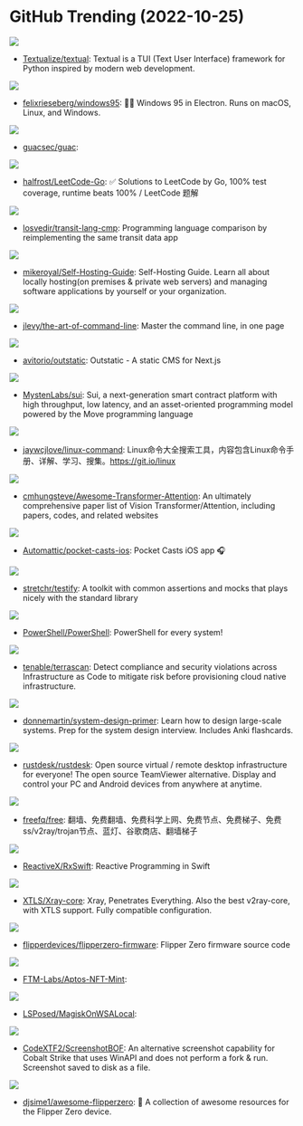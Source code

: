 # GitHub Trending (2022-10-25)

![](https://img.shields.io/badge/Python-New%20272-green?style=flat-square&logo=appveyor)
- [Textualize/textual](https://github.com/Textualize/textual): Textual is a TUI (Text User Interface) framework for Python inspired by modern web development.

![](https://img.shields.io/badge/TypeScript-New%20328-green?style=flat-square&logo=appveyor)
- [felixrieseberg/windows95](https://github.com/felixrieseberg/windows95): 💩🚀 Windows 95 in Electron. Runs on macOS, Linux, and Windows.

![](https://img.shields.io/badge/Go-New%2060-green?style=flat-square&logo=appveyor)
- [guacsec/guac](https://github.com/guacsec/guac): 

![](https://img.shields.io/badge/Go-New%20171-green?style=flat-square&logo=appveyor)
- [halfrost/LeetCode-Go](https://github.com/halfrost/LeetCode-Go): ✅ Solutions to LeetCode by Go, 100% test coverage, runtime beats 100% / LeetCode 题解

![](https://img.shields.io/badge/Elixir-New%2095-green?style=flat-square&logo=appveyor)
- [losvedir/transit-lang-cmp](https://github.com/losvedir/transit-lang-cmp): Programming language comparison by reimplementing the same transit data app

![](https://img.shields.io/badge/Dockerfile-New%20494-green?style=flat-square&logo=appveyor)
- [mikeroyal/Self-Hosting-Guide](https://github.com/mikeroyal/Self-Hosting-Guide): Self-Hosting Guide. Learn all about locally hosting(on premises & private web servers) and managing software applications by yourself or your organization.

![](https://img.shields.io/badge/none-New%20493-green?style=flat-square&logo=appveyor)
- [jlevy/the-art-of-command-line](https://github.com/jlevy/the-art-of-command-line): Master the command line, in one page

![](https://img.shields.io/badge/TypeScript-New%20160-green?style=flat-square&logo=appveyor)
- [avitorio/outstatic](https://github.com/avitorio/outstatic): Outstatic - A static CMS for Next.js

![](https://img.shields.io/badge/Rust-New%2096-green?style=flat-square&logo=appveyor)
- [MystenLabs/sui](https://github.com/MystenLabs/sui): Sui, a next-generation smart contract platform with high throughput, low latency, and an asset-oriented programming model powered by the Move programming language

![](https://img.shields.io/badge/Markdown-New%2099-green?style=flat-square&logo=appveyor)
- [jaywcjlove/linux-command](https://github.com/jaywcjlove/linux-command): Linux命令大全搜索工具，内容包含Linux命令手册、详解、学习、搜集。https://git.io/linux

![](https://img.shields.io/badge/none-New%2065-green?style=flat-square&logo=appveyor)
- [cmhungsteve/Awesome-Transformer-Attention](https://github.com/cmhungsteve/Awesome-Transformer-Attention): An ultimately comprehensive paper list of Vision Transformer/Attention, including papers, codes, and related websites

![](https://img.shields.io/badge/Swift-New%20222-green?style=flat-square&logo=appveyor)
- [Automattic/pocket-casts-ios](https://github.com/Automattic/pocket-casts-ios): Pocket Casts iOS app 🎧

![](https://img.shields.io/badge/Go-New%2019-green?style=flat-square&logo=appveyor)
- [stretchr/testify](https://github.com/stretchr/testify): A toolkit with common assertions and mocks that plays nicely with the standard library

![](https://img.shields.io/badge/C%23-New%2026-green?style=flat-square&logo=appveyor)
- [PowerShell/PowerShell](https://github.com/PowerShell/PowerShell): PowerShell for every system!

![](https://img.shields.io/badge/Go-New%2044-green?style=flat-square&logo=appveyor)
- [tenable/terrascan](https://github.com/tenable/terrascan): Detect compliance and security violations across Infrastructure as Code to mitigate risk before provisioning cloud native infrastructure.

![](https://img.shields.io/badge/Python-New%20120-green?style=flat-square&logo=appveyor)
- [donnemartin/system-design-primer](https://github.com/donnemartin/system-design-primer): Learn how to design large-scale systems. Prep for the system design interview. Includes Anki flashcards.

![](https://img.shields.io/badge/Rust-New%2073-green?style=flat-square&logo=appveyor)
- [rustdesk/rustdesk](https://github.com/rustdesk/rustdesk): Open source virtual / remote desktop infrastructure for everyone! The open source TeamViewer alternative. Display and control your PC and Android devices from anywhere at anytime.

![](https://img.shields.io/badge/none-New%2032-green?style=flat-square&logo=appveyor)
- [freefq/free](https://github.com/freefq/free): 翻墙、免费翻墙、免费科学上网、免费节点、免费梯子、免费ss/v2ray/trojan节点、蓝灯、谷歌商店、翻墙梯子

![](https://img.shields.io/badge/Swift-New%202-green?style=flat-square&logo=appveyor)
- [ReactiveX/RxSwift](https://github.com/ReactiveX/RxSwift): Reactive Programming in Swift

![](https://img.shields.io/badge/Go-New%2027-green?style=flat-square&logo=appveyor)
- [XTLS/Xray-core](https://github.com/XTLS/Xray-core): Xray, Penetrates Everything. Also the best v2ray-core, with XTLS support. Fully compatible configuration.

![](https://img.shields.io/badge/C-New%2027-green?style=flat-square&logo=appveyor)
- [flipperdevices/flipperzero-firmware](https://github.com/flipperdevices/flipperzero-firmware): Flipper Zero firmware source code

![](https://img.shields.io/badge/Python-New%2019-green?style=flat-square&logo=appveyor)
- [FTM-Labs/Aptos-NFT-Mint](https://github.com/FTM-Labs/Aptos-NFT-Mint): 

![](https://img.shields.io/badge/Shell-New%2037-green?style=flat-square&logo=appveyor)
- [LSPosed/MagiskOnWSALocal](https://github.com/LSPosed/MagiskOnWSALocal): 

![](https://img.shields.io/badge/C-New%2030-green?style=flat-square&logo=appveyor)
- [CodeXTF2/ScreenshotBOF](https://github.com/CodeXTF2/ScreenshotBOF): An alternative screenshot capability for Cobalt Strike that uses WinAPI and does not perform a fork & run. Screenshot saved to disk as a file.

![](https://img.shields.io/badge/none-New%2038-green?style=flat-square&logo=appveyor)
- [djsime1/awesome-flipperzero](https://github.com/djsime1/awesome-flipperzero): 🐬 A collection of awesome resources for the Flipper Zero device.

